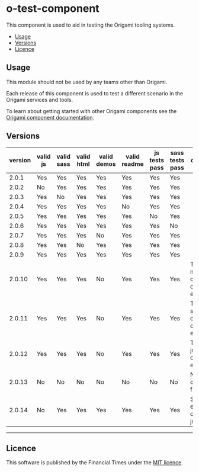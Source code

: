 # o-test-component

This component is used to aid in testing the Origami tooling systems.

- [Usage](#usage)
- [Versions](#versions)
- [Licence](#licence)

## Usage

This module should not be used by any teams other than Origami.

Each release of this component is used to test a different scenario in the Origami services and tools.

To learn about getting started with other Origami components see the [Origami component documentation](https://origami.ft.com/docs/components).


## Versions

|version|valid js|valid sass|valid html|valid demos|valid readme|js tests pass|sass tests pass|                description                    |
|-------|--------|----------|----------|-----------|------------|-------------|---------------|-----------------------------------------------|
|2.0.1  | Yes    | Yes      | Yes      | Yes       | Yes        | Yes         | Yes           |                                               |
|2.0.2  | No     | Yes      | Yes      | Yes       | Yes        | Yes         | Yes           |                                               |
|2.0.3  | Yes    | No       | Yes      | Yes       | Yes        | Yes         | Yes           |                                               |
|2.0.4  | Yes    | Yes      | Yes      | Yes       | No         | Yes         | Yes           |                                               |
|2.0.5  | Yes    | Yes      | Yes      | Yes       | Yes        | No          | Yes           |                                               |
|2.0.6  | Yes    | Yes      | Yes      | Yes       | Yes        | Yes         | No            |                                               |
|2.0.7  | Yes    | Yes      | Yes      | No        | Yes        | Yes         | Yes           |                                               |
|2.0.8  | Yes    | Yes      | No       | Yes       | Yes        | Yes         | Yes           |                                               |
|2.0.9  | Yes    | Yes      | Yes      | Yes       | Yes        | Yes         | Yes           |                                               |
|2.0.10 | Yes    | Yes      | Yes      | No        | Yes        | Yes         | Yes           | The demo's mustache causes a compilation error|
|2.0.11 | Yes    | Yes      | Yes      | No        | Yes        | Yes         | Yes           | The demo's sass causes a compilation error    |
|2.0.12 | Yes    | Yes      | Yes      | No        | Yes        | Yes         | Yes           | The demo's js causes a compilation error      |
|2.0.13 | No     | No       | No       | No        | No         | No          | No            | No origami.json file                          |
|2.0.14 | No     | Yes      | Yes      | Yes       | Yes        | Yes         | Yes           | Syntax errors in component js                 |

***

## Licence

This software is published by the Financial Times under the [MIT licence](http://opensource.org/licenses/MIT).

